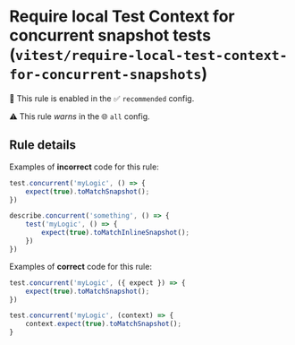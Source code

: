 # Require local Test Context for concurrent snapshot tests (`vitest/require-local-test-context-for-concurrent-snapshots`)

💼 This rule is enabled in the ✅ `recommended` config.

⚠️ This rule _warns_ in the 🌐 `all` config.

<!-- end auto-generated rule header -->

## Rule details

Examples of **incorrect** code for this rule:

```js
test.concurrent('myLogic', () => {
    expect(true).toMatchSnapshot();
})

describe.concurrent('something', () => {
    test('myLogic', () => {
        expect(true).toMatchInlineSnapshot();
    })
})
```

Examples of **correct** code for this rule:

```js
test.concurrent('myLogic', ({ expect }) => {
    expect(true).toMatchSnapshot();
})

test.concurrent('myLogic', (context) => {
    context.expect(true).toMatchSnapshot();
}
```
